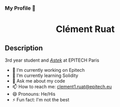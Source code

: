 ### My Profile 👋
<h1>
  <p align="center">Clément Ruat </p>
</h1>

## Description
3rd year student and [_Astek_](https://www.epitech.eu/fr/actualites-evenements/lab-astek-art79/) at EPITECH Paris

- 🔭 I’m currently working on Epitech
- 🌱 I’m currently learning Solidity
- 💬 Ask me about my code
- 📫 How to reach me: clement1.ruat@epitech.eu
- 😄 Pronouns: He/His
- ⚡ Fun fact: I'm not the best
